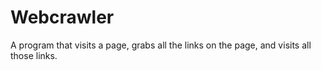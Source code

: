 # Webcrawler
A program that visits a page, grabs all the links on the page, and visits all those links.
